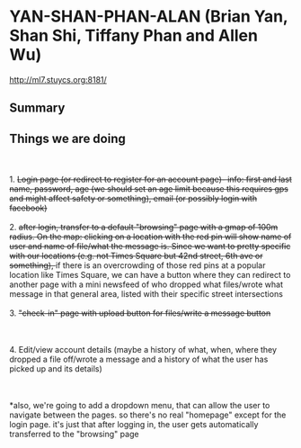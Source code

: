 YAN-SHAN-PHAN-ALAN (Brian Yan, Shan Shi, Tiffany Phan and Allen Wu)
================
http://ml7.stuycs.org:8181/

<h2>Summary</h2>


<h2>Things we are doing</h2>

<br><br>1. <del>Login page (or redirect to register for an account page)- info: first and last name, password, age (we should set an age limit because this requires gps and might affect safety or something), email (or possibly login with facebook) </del>
<br><br>2. <del>
 after login, transfer to a default "browsing" page with a gmap of 100m radius. On the map: clicking on a location with the red pin will show name of user and name of file/what the message is. Since we want to pretty specific with our locations (e.g. not Times Square but 42nd street, 6th ave or something), </del> 
if there is an overcrowding of those red pins at a popular location like Times Square, we can have a button where they can redirect to another page with a mini newsfeed of who dropped what files/wrote what message in that general area, listed with their specific street intersections
<br><br>3. <del>
 "check-in" page with upload button for files/write a message button </del>

<br><br>4. Edit/view account details (maybe a history of what, when, where they dropped a file off/wrote a message and a history of what the user has picked up and its details)


<br><br>*also, we're going to add a dropdown menu, that can allow the user to navigate between the pages. so there's no real "homepage" except for the login page. it's just that after logging in, the user gets automatically transferred to the "browsing" page
